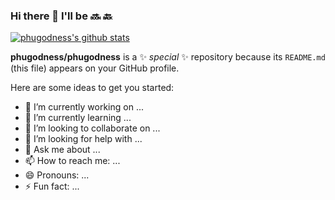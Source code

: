 ### Hi there 👋 I'll be 🔜 🔙

[![phugodness's github stats](https://github-readme-stats.vercel.app/api?username=phugodness)](https://github.com/phugodness/phugodness)

**phugodness/phugodness** is a ✨ _special_ ✨ repository because its `README.md` (this file) appears on your GitHub profile.

Here are some ideas to get you started:

- 🔭 I’m currently working on ...
- 🌱 I’m currently learning ...
- 👯 I’m looking to collaborate on ...
- 🤔 I’m looking for help with ...
- 💬 Ask me about ...
- 📫 How to reach me: ...
- 😄 Pronouns: ...
- ⚡ Fun fact: ...

